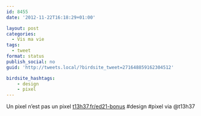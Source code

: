 ```yaml
---
id: 8455
date: '2012-11-22T16:18:29+01:00'

layout: post
categories:
  - Vis ma vie
tags:
  - tweet
format: status
publish_social: no
guid: 'http://tweets.local/?birdsite_tweet=271648859162304512'

birdsite_hashtags:
    - design
    - pixel
---
```


Un pixel n’est pas un pixel [t13h37.fr/ed21-bonus](http://t13h37.fr/ed21-bonus) #design #pixel via @t13h37